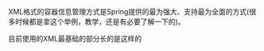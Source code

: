 XML格式的容器信息管理方式是Spring提供的最为强大、支持最为全面的方式(很多时候都是拿这个举例，教学，还是有必要了解一下的)。   

目前使用的XML最基础的部分长的是这样的  
```xml



```











































